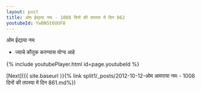 ```yaml
---
layout: post
title: ओम ईद्याया नमः - 1008 दिनों की तपस्या में दिन 862
youtubeId: YwBNSt6UUF8
---
```

 
 
 ओम ईद्याया नमः  
 
 -  ज्याचे कौतुक करण्यास योग्य आहे 
 
  
 
  
 
 
 
 
 
 


{% include youtubePlayer.html id=page.youtubeId %}
 
[Next]({{ site.baseurl }}{% link  split1/_posts/2012-10-12-ओम आमराया नमः - 1008 दिनों की तपस्या में दिन 861.md%})
 
